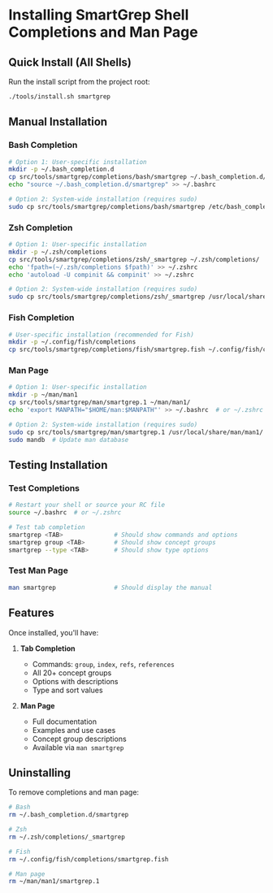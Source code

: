 # Installing SmartGrep Shell Completions and Man Page

## Quick Install (All Shells)

Run the install script from the project root:
```bash
./tools/install.sh smartgrep
```

## Manual Installation

### Bash Completion

```bash
# Option 1: User-specific installation
mkdir -p ~/.bash_completion.d
cp src/tools/smartgrep/completions/bash/smartgrep ~/.bash_completion.d/
echo "source ~/.bash_completion.d/smartgrep" >> ~/.bashrc

# Option 2: System-wide installation (requires sudo)
sudo cp src/tools/smartgrep/completions/bash/smartgrep /etc/bash_completion.d/
```

### Zsh Completion

```bash
# Option 1: User-specific installation
mkdir -p ~/.zsh/completions
cp src/tools/smartgrep/completions/zsh/_smartgrep ~/.zsh/completions/
echo 'fpath=(~/.zsh/completions $fpath)' >> ~/.zshrc
echo 'autoload -U compinit && compinit' >> ~/.zshrc

# Option 2: System-wide installation (requires sudo)
sudo cp src/tools/smartgrep/completions/zsh/_smartgrep /usr/local/share/zsh/site-functions/
```

### Fish Completion

```bash
# User-specific installation (recommended for Fish)
mkdir -p ~/.config/fish/completions
cp src/tools/smartgrep/completions/fish/smartgrep.fish ~/.config/fish/completions/
```

### Man Page

```bash
# Option 1: User-specific installation
mkdir -p ~/man/man1
cp src/tools/smartgrep/man/smartgrep.1 ~/man/man1/
echo 'export MANPATH="$HOME/man:$MANPATH"' >> ~/.bashrc  # or ~/.zshrc

# Option 2: System-wide installation (requires sudo)
sudo cp src/tools/smartgrep/man/smartgrep.1 /usr/local/share/man/man1/
sudo mandb  # Update man database
```

## Testing Installation

### Test Completions
```bash
# Restart your shell or source your RC file
source ~/.bashrc  # or ~/.zshrc

# Test tab completion
smartgrep <TAB>              # Should show commands and options
smartgrep group <TAB>        # Should show concept groups
smartgrep --type <TAB>       # Should show type options
```

### Test Man Page
```bash
man smartgrep                # Should display the manual
```

## Features

Once installed, you'll have:

1. **Tab Completion**
   - Commands: `group`, `index`, `refs`, `references`
   - All 20+ concept groups
   - Options with descriptions
   - Type and sort values

2. **Man Page**
   - Full documentation
   - Examples and use cases
   - Concept group descriptions
   - Available via `man smartgrep`

## Uninstalling

To remove completions and man page:

```bash
# Bash
rm ~/.bash_completion.d/smartgrep

# Zsh
rm ~/.zsh/completions/_smartgrep

# Fish
rm ~/.config/fish/completions/smartgrep.fish

# Man page
rm ~/man/man1/smartgrep.1
```